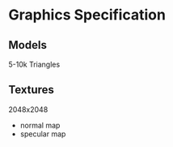 # Graphics Specification
## Models
5-10k Triangles
## Textures
2048x2048
- normal map
- specular map

